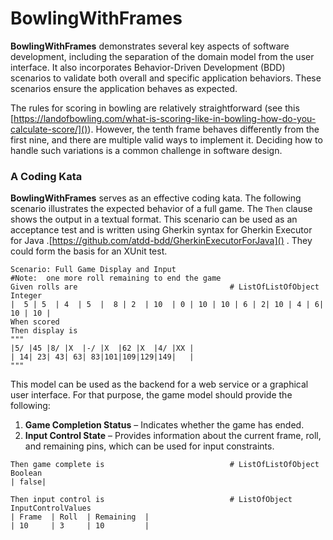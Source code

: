 # BowlingWithFrames

**BowlingWithFrames** demonstrates several key aspects of software development, including the separation of the domain model from the user interface. It also incorporates Behavior-Driven Development (BDD) scenarios to validate both overall and specific application behaviors. These scenarios ensure the application behaves as expected.

The rules for scoring in bowling are relatively straightforward (see this [https://landofbowling.com/what-is-scoring-like-in-bowling-how-do-you-calculate-score/]()). However, the tenth frame behaves differently from the first nine, and there are multiple valid ways to implement it. Deciding how to handle such variations is a common challenge in software design.  

### A Coding Kata

**BowlingWithFrames** serves as an effective coding kata. The following scenario illustrates the expected behavior of a full game. The `Then` clause shows the output in a textual format. This scenario can be used as an acceptance test and is written using Gherkin syntax for Gherkin Executor for Java .[https://github.com/atdd-bdd/GherkinExecutorForJava]() .  They could form the basis for an XUnit test.



```
Scenario: Full Game Display and Input
#Note:  one more roll remaining to end the game 
Given rolls are                                  # ListOfListOfObject Integer 
|  5 | 5  | 4  | 5  |  8 | 2  | 10  | 0 | 10 | 10 | 6 | 2| 10 | 4 | 6| 10 | 10 |
When scored 
Then display is   
"""
|5/ |45 |8/ |X  |-/ |X  |62 |X  |4/ |XX |
| 14| 23| 43| 63| 83|101|109|129|149|   |
"""

```

This model can be used as the backend for a web service or a graphical user interface.  For that purpose, the game model should provide the following:

1. **Game Completion Status** – Indicates whether the game has ended.
2. **Input Control State** – Provides information about the current frame, roll, and remaining pins, which can be used for input constraints.

```
Then game complete is                            # ListOfListOfObject Boolean 
| false| 

Then input control is                            # ListOfObject InputControlValues 
| Frame  | Roll  | Remaining  |
| 10     | 3     | 10         |

```

 
